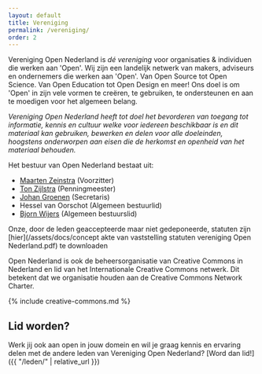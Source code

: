 ```yaml
---
layout: default
title: Vereniging
permalink: /vereniging/
order: 2
---
```


Vereniging Open Nederland is <em>dé vereniging</em> voor organisaties & individuen die werken aan 'Open'. Wij zijn een landelijk netwerk van makers, adviseurs en ondernemers die werken aan 'Open'. Van Open Source tot Open Science. Van Open Education tot Open Design en meer! Ons doel is om 'Open' in zijn vele vormen te creëren, te gebruiken, te ondersteunen en aan te moedigen voor het algemeen belang.

_Vereniging Open Nederland heeft tot doel het bevorderen van toegang tot informatie, kennis en cultuur welke voor iedereen beschikbaar is en dit materiaal kan gebruiken, bewerken en delen voor alle doeleinden, hoogstens onderworpen aan eisen die de herkomst en openheid van het materiaal behouden._

Het bestuur van Open Nederland bestaat uit:

- [Maarten Zeinstra](https://www.ip-squared.com) (Voorzitter)
- [Ton Zijlstra](https://www.zylstra.org/) (Penningmeester)
- [Johan Groenen](https://www.jgroenen.nl) (Secretaris)
- Hessel van Oorschot (Algemeen bestuurlid)
- [Bjorn Wijers](https://burobjorn.nl) (Algemeen bestuurslid)

Onze, door de leden geaccepteerde maar niet gedeponeerde, statuten zijn [hier](/assets/docs/concept akte van vaststelling statuten vereniging Open Nederland.pdf) te downloaden

Open Nederland is ook de beheersorganisatie van Creative Commons in Nederland en lid van het Internationale Creative Commons netwerk. Dit betekent dat we organisatie houden aan de Creative Commons Network Charter.

{% include creative-commons.md %}

## Lid worden?

Werk jij ook aan open in jouw domein en wil je graag kennis en ervaring delen met de andere leden van Vereniging Open Nederland? [Word dan lid!]({{ "/leden/" | relative_url }})
